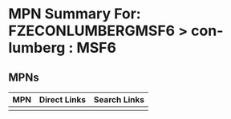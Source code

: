 



# MPN Summary For: FZECONLUMBERGMSF6 > con-lumberg : MSF6

## MPNs
  

|MPN|Direct Links|Search Links|
| :--- | :--- | :--- |
||||
